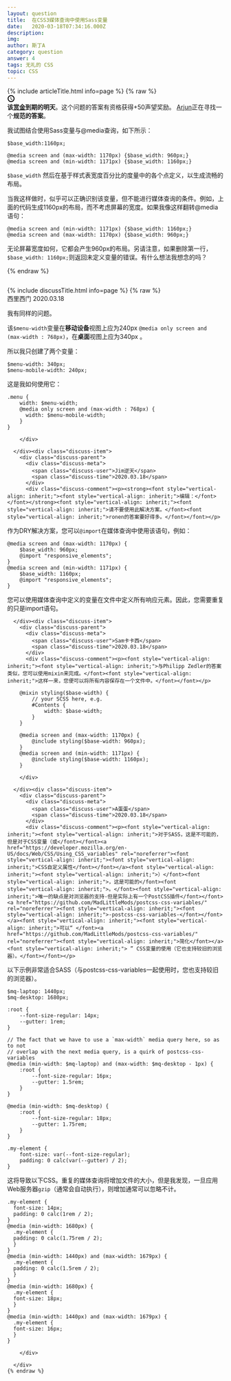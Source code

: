 ```yaml
---
layout: question
title:  在CSS3媒体查询中使用Sass变量
date:   2020-03-18T07:34:16.000Z
description:                                                                          ...
img: 
author: 斯丁A
category: question
answer: 4
tags: 无礼的 CSS
topic: CSS
---
```

<div class="article-root">
  <div class="article">
    {% include articleTitle.html info=page %}
    {% raw %}
    <div class="article-content"><aside class="s-notice s-notice__info js-post-notice mb16" aria-hidden="false" role="status">
            <div class="grid fd-column fw-nowrap"> 
                <div class="grid fw-nowrap">
                        <div class="grid--cell mr8">
                            <svg aria-hidden="true" class="svg-icon iconClock" width="18" height="18" viewBox="0 0 18 18"><path d="M9 17A8 8 0 1 1 9 1a8 8 0 0 1 0 16zm0-2A6 6 0 1 0 9 3a6 6 0 0 0 0 12zM8 5h1.01L9 9.36l3.22 2.1-.6.93L8 10V5z"></path></svg>
                        </div>
                    <div class="grid--cell fl1 lh-lg">
                        <div class="grid--cell fl1 lh-lg">
                            <b><font style="vertical-align: inherit;"><font style="vertical-align: inherit;">该</font></font><a href="https://stackoverflow.com/help/bounty"><font style="vertical-align: inherit;"><font style="vertical-align: inherit;">赏金</font></font></a><font style="vertical-align: inherit;"><font style="vertical-align: inherit;">到期</font></font><span title="2020-03-19 17：40：03Z"><font style="vertical-align: inherit;"><font style="vertical-align: inherit;">的明天</font></font></span></b><font style="vertical-align: inherit;"><font style="vertical-align: inherit;">。</font><font style="vertical-align: inherit;">这个问题的答案有资格获得</font></font><span class="s-badge__bounty d-inline px4 py2 ba bc-transparent bar-sm fs-caption va-middle"><font style="vertical-align: inherit;"><font style="vertical-align: inherit;">+50</font></font></span><font style="vertical-align: inherit;"><font style="vertical-align: inherit;">声望奖励。
                            </font></font><a href="/users/5206874/arjun"><font style="vertical-align: inherit;"><font style="vertical-align: inherit;">Arjun</font></font></a><font style="vertical-align: inherit;"><font style="vertical-align: inherit;">正在寻找一个</font></font><b><font style="vertical-align: inherit;"><font style="vertical-align: inherit;">规范的答案</font></font></b><font style="vertical-align: inherit;"><font style="vertical-align: inherit;">。
                        </font></font></div>
                    </div>
                </div>
                            </div>
                    </aside>
<p><font style="vertical-align: inherit;"><font style="vertical-align: inherit;">我试图结合使用Sass变量与@media查询，如下所示：</font></font></p>

<pre><code>$base_width:1160px;<font></font>
<font></font>
@media screen and (max-width: 1170px) {$base_width: 960px;}<font></font>
@media screen and (min-width: 1171px) {$base_width: 1160px;}<font></font>
</code></pre>

<p><code>$base_width</code><font style="vertical-align: inherit;"><font style="vertical-align: inherit;"> 然后在基于样式表宽度百分比的度量中的各个点定义，以生成流畅的布局。</font></font></p>

<p><font style="vertical-align: inherit;"><font style="vertical-align: inherit;">当我这样做时，似乎可以正确识别该变量，但不能进行媒体查询的条件。</font><font style="vertical-align: inherit;">例如，上面的代码生成1160px的布局，而不考虑屏幕的宽度。</font><font style="vertical-align: inherit;">如果我像这样翻转@media语句：</font></font></p>

<pre><code>@media screen and (min-width: 1171px) {$base_width: 1160px;}<font></font>
@media screen and (max-width: 1170px) {$base_width: 960px;}<font></font>
</code></pre>

<p><font style="vertical-align: inherit;"><font style="vertical-align: inherit;">无论屏幕宽度如何，它都会产生960px的布局。</font><font style="vertical-align: inherit;">另请注意，如果删除第一行，</font></font><code>$base_width: 1160px;</code><font style="vertical-align: inherit;"><font style="vertical-align: inherit;">则返回未定义变量的错误。</font><font style="vertical-align: inherit;">有什么想法我想念的吗？</font></font></p></div>
    {% endraw %}
  </div>
  <p style="height: 0;width:0;overflow: hidden;"> 第2011篇《在CSS3媒体查询中使用Sass变量》来自Winter(https://github.com/aiyld/aiyld.github.io)的站点</p>
  <div class="discuss-wrapper">
    {% include discussTitle.html info=page %}
    {% raw %}
    <div class="discuss-item">
        <div class="discuss-parent">
          <div class="discuss-meta">
            <span class="discuss-user">西里西门</span>
            <span class="discuss-time">2020.03.18</span>
          </div>
          <div class="discuss-comment"><p><font style="vertical-align: inherit;"><font style="vertical-align: inherit;">我有同样的问题。 </font></font></p>

<p><font style="vertical-align: inherit;"><font style="vertical-align: inherit;">该</font></font><code>$menu-width</code><font style="vertical-align: inherit;"><font style="vertical-align: inherit;">变量在</font></font><strong><font style="vertical-align: inherit;"><font style="vertical-align: inherit;">移动设备</font></font></strong><font style="vertical-align: inherit;"><font style="vertical-align: inherit;">视图</font><font style="vertical-align: inherit;">上应为240px </font></font><code>@media only screen and (max-width : 768px)</code><font style="vertical-align: inherit;"><font style="vertical-align: inherit;">，在</font></font><strong><font style="vertical-align: inherit;"><font style="vertical-align: inherit;">桌面</font></font></strong><font style="vertical-align: inherit;"><font style="vertical-align: inherit;">视图</font><font style="vertical-align: inherit;">上</font><font style="vertical-align: inherit;">应为</font><font style="vertical-align: inherit;">340px </font><font style="vertical-align: inherit;">。</font></font></p>

<p><font style="vertical-align: inherit;"><font style="vertical-align: inherit;">所以我只创建了两个变量：</font></font></p>

<pre><code>$menu-width: 340px;<font></font>
$menu-mobile-width: 240px;<font></font>
</code></pre>

<p><font style="vertical-align: inherit;"><font style="vertical-align: inherit;">这是我如何使用它：</font></font></p>

<pre><code>.menu {<font></font>
    width: $menu-width;<font></font>
    @media only screen and (max-width : 768px) {<font></font>
      width: $menu-mobile-width;<font></font>
    }<font></font>
}<font></font>
</code></pre></div>
        </div>
        
      </div><div class="discuss-item">
        <div class="discuss-parent">
          <div class="discuss-meta">
            <span class="discuss-user">Jim逆天</span>
            <span class="discuss-time">2020.03.18</span>
          </div>
          <div class="discuss-comment"><p><strong><font style="vertical-align: inherit;"><font style="vertical-align: inherit;">编辑：</font></font></strong><font style="vertical-align: inherit;"><font style="vertical-align: inherit;">请不要使用此解决方案。</font><font style="vertical-align: inherit;">ronen的答案要好得多。</font></font></p>

<p><font style="vertical-align: inherit;"><font style="vertical-align: inherit;">作为DRY解决方案，您可以</font></font><code>@import</code><font style="vertical-align: inherit;"><font style="vertical-align: inherit;">在媒体查询中</font><font style="vertical-align: inherit;">使用该</font><font style="vertical-align: inherit;">语句，例如：</font></font></p>

<pre><code>@media screen and (max-width: 1170px) {<font></font>
    $base_width: 960px;<font></font>
    @import "responsive_elements";<font></font>
}<font></font>
@media screen and (min-width: 1171px) {<font></font>
    $base_width: 1160px;<font></font>
    @import "responsive_elements";<font></font>
}<font></font>
</code></pre>

<p><font style="vertical-align: inherit;"><font style="vertical-align: inherit;">您可以使用媒体查询中定义的变量在文件中定义所有响应元素。</font><font style="vertical-align: inherit;">因此，您需要重复的只是import语句。</font></font></p></div>
        </div>
        
      </div><div class="discuss-item">
        <div class="discuss-parent">
          <div class="discuss-meta">
            <span class="discuss-user">Sam卡卡西</span>
            <span class="discuss-time">2020.03.18</span>
          </div>
          <div class="discuss-comment"><p><font style="vertical-align: inherit;"><font style="vertical-align: inherit;">与Philipp Zedler的答案类似，您可以使用mixin来完成。</font><font style="vertical-align: inherit;">这样一来，您便可以将所有内容保存在一个文件中。</font></font></p>

<pre class="lang-css prettyprint-override"><code>    @mixin styling($base-width) {<font></font>
        // your SCSS here, e.g.<font></font>
        #Contents {<font></font>
            width: $base-width;<font></font>
        }<font></font>
    }<font></font>
<font></font>
    @media screen and (max-width: 1170px) {<font></font>
        @include styling($base-width: 960px);<font></font>
    }<font></font>
    @media screen and (min-width: 1171px) {<font></font>
        @include styling($base-width: 1160px);<font></font>
    }<font></font>
</code></pre></div>
        </div>
        
      </div><div class="discuss-item">
        <div class="discuss-parent">
          <div class="discuss-meta">
            <span class="discuss-user">A蛋蛋</span>
            <span class="discuss-time">2020.03.18</span>
          </div>
          <div class="discuss-comment"><p><font style="vertical-align: inherit;"><font style="vertical-align: inherit;">对于SASS，这是不可能的，但是对于CSS变量（或</font></font><a href="https://developer.mozilla.org/en-US/docs/Web/CSS/Using_CSS_variables" rel="noreferrer"><font style="vertical-align: inherit;"><font style="vertical-align: inherit;">CSS自定义属性</font></font></a><font style="vertical-align: inherit;"><font style="vertical-align: inherit;">）</font><font style="vertical-align: inherit;">，这是可能的</font><font style="vertical-align: inherit;">。</font><font style="vertical-align: inherit;">唯一的缺点是对浏览器的支持-但是实际上有一个PostCSS插件</font></font><a href="https://github.com/MadLittleMods/postcss-css-variables/" rel="noreferrer"><font style="vertical-align: inherit;"><font style="vertical-align: inherit;">-postcss-css-variables-</font></font></a><font style="vertical-align: inherit;"><font style="vertical-align: inherit;">可以“ </font><a href="https://github.com/MadLittleMods/postcss-css-variables/" rel="noreferrer"><font style="vertical-align: inherit;">简化</font></a><font style="vertical-align: inherit;"> ” CSS变量的使用（它也支持较旧的浏览器）。</font></font></p>

<p><font style="vertical-align: inherit;"><font style="vertical-align: inherit;">以下示例非常适合SASS（与postcss-css-variables一起使用时，您也支持较旧的浏览器）。</font></font></p>

<pre><code>$mq-laptop: 1440px;<font></font>
$mq-desktop: 1680px;<font></font>
<font></font>
:root {<font></font>
    --font-size-regular: 14px;<font></font>
    --gutter: 1rem;<font></font>
}<font></font>
<font></font>
// The fact that we have to use a `max-width` media query here, so as to not<font></font>
// overlap with the next media query, is a quirk of postcss-css-variables<font></font>
@media (min-width: $mq-laptop) and (max-width: $mq-desktop - 1px) {<font></font>
    :root {<font></font>
        --font-size-regular: 16px;<font></font>
        --gutter: 1.5rem;<font></font>
    }<font></font>
}<font></font>
<font></font>
@media (min-width: $mq-desktop) {<font></font>
    :root {<font></font>
        --font-size-regular: 18px;<font></font>
        --gutter: 1.75rem;<font></font>
    }<font></font>
}<font></font>
<font></font>
.my-element {<font></font>
    font-size: var(--font-size-regular);<font></font>
    padding: 0 calc(var(--gutter) / 2);<font></font>
}<font></font>
</code></pre>

<p><font style="vertical-align: inherit;"><font style="vertical-align: inherit;">这将导致以下CSS。</font><font style="vertical-align: inherit;">重复的媒体查询将增加文件的大小，但是我发现，一旦应用Web服务器</font></font><code>gzip</code><font style="vertical-align: inherit;"><font style="vertical-align: inherit;">（通常会自动执行）</font><font style="vertical-align: inherit;">，则增加通常可以忽略不计</font><font style="vertical-align: inherit;">。</font></font></p>

<pre class="lang-css prettyprint-override"><code>.my-element {<font></font>
  font-size: 14px;<font></font>
  padding: 0 calc(1rem / 2);<font></font>
}<font></font>
@media (min-width: 1680px) {<font></font>
  .my-element {<font></font>
  padding: 0 calc(1.75rem / 2);<font></font>
  }<font></font>
}<font></font>
@media (min-width: 1440px) and (max-width: 1679px) {<font></font>
  .my-element {<font></font>
  padding: 0 calc(1.5rem / 2);<font></font>
  }<font></font>
}<font></font>
@media (min-width: 1680px) {<font></font>
  .my-element {<font></font>
  font-size: 18px;<font></font>
  }<font></font>
}<font></font>
@media (min-width: 1440px) and (max-width: 1679px) {<font></font>
  .my-element {<font></font>
  font-size: 16px;<font></font>
  }<font></font>
}<font></font>
</code></pre></div>
        </div>
        
      </div>
    {% endraw %}
  </div>
<div>
